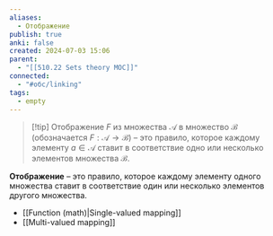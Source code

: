 ```yaml
---
aliases:
  - Отображение
publish: true
anki: false
created: 2024-07-03 15:06
parent:
  - "[[510.22 Sets theory MOC]]"
connected:
  - "#обс/linking"
tags:
  - empty
---
```


> [!tip] Отображение $F$ из множества $\mathcal{A}$ в множество $\mathcal{B}$ (обозначается $F: \mathcal{A} \to \mathcal{B}$) – 
это правило, которое каждому элементу $a \in \mathcal{A}$ ставит в соответствие одно или несколько элементов множества $\mathcal{B}$. 

**Отображение** – это правило, которое каждому элементу одного множества ставит в соответствие один или несколько элементов другого множества.

- [[Function (math)|Single-valued mapping]]
- [[Multi-valued mapping]]